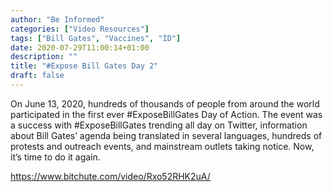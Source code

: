 ```yaml
---
author: "Be Informed"
categories: ["Video Resources"]
tags: ["Bill Gates", "Vaccines", "ID"]
date: 2020-07-29T11:00:14+01:00
description: ""
title: "#Expose Bill Gates Day 2"
draft: false
---
```


On June 13, 2020, hundreds of thousands of people from around the world  participated in the first ever #ExposeBillGates Day of Action. The event was a success with #ExposeBillGates trending all day on Twitter,  information about Bill Gates’ agenda being translated in several  languages, hundreds of protests and outreach events, and mainstream  outlets taking notice. Now, it’s time to do it again.

https://www.bitchute.com/video/Rxo52RHK2uA/